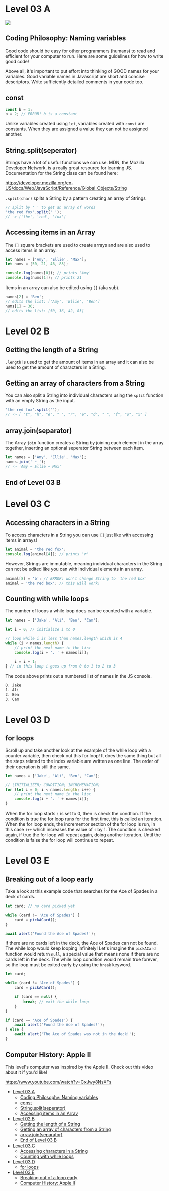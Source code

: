 # Level 03 A

![](https://elasticbeanstalk-us-east-2-651921832906.s3.us-east-2.amazonaws.com/QuintOS/bootScreen2.jpg)

## Coding Philosophy: Naming variables

Good code should be easy for other programmers (humans) to read and efficient for your computer to run. Here are some guidelines for how to write good code!

Above all, it's important to put effort into thinking of GOOD names for your variables. Good variable names in Javascript are short and concise descriptors. Write sufficiently detailed comments in your code too.

## const

```js
const b = 1;
b = 2; // ERROR! b is a constant
```

Unlike variables created using `let`, variables created with `const` are constants. When they are assigned a value they can not be assigned another.

## String.split(seperator)

Strings have a lot of useful functions we can use. MDN, the Mozilla Developer Network, is a really great resource for learning JS. Documentation for the String class can be found here:

<https://developer.mozilla.org/en-US/docs/Web/JavaScript/Reference/Global_Objects/String>

`.split(char)` splits a String by a pattern creating an array of Strings

```js
// split by ' ' to get an array of words
'the red fox'.split(' ');
// -> ['the', 'red', 'fox']
```

## Accessing items in an Array

The `[]` square brackets are used to create arrays and are also used to access items in an array.

```js
let names = ['Amy', 'Ellie', 'Max'];
let nums = [50, 21, 46, 83];

console.log(names[0]); // prints 'Amy'
console.log(nums[1]); // prints 21
```

Items in an array can also be edited using `[]` (aka sub).

```js
names[2] = 'Ben';
// edits the list: ['Amy', 'Ellie', 'Ben']
nums[1] = 36;
// edits the list: [50, 36, 42, 83]
```

# Level 02 B

## Getting the length of a String

`.length` is used to get the amount of items in an array and it can also be used to get the amount of characters in a String.

## Getting an array of characters from a String

You can also split a String into individual characters using the `split` function with an empty String as the input.

```js
'the red fox'.split('');
// -> [ "t", "h", "e", " ", "r", "e", "d", " ", "f", "o", "x" ]
```

## array.join(separator)

The Array `join` function creates a String by joining each element in the array together, inserting an optional seperator String between each item.

```js
let names = ['Amy', 'Ellie', 'Max'];
names.join(' ~ ');
// -> 'Amy ~ Ellie ~ Max'
```

## End of Level 03 B

# Level 03 C

## Accessing characters in a String

To access characters in a String you can use `[]` just like with accessing items in arrays!

```js
let animal = 'the red fox';
console.log(animal[4]); // prints 'r'
```

However, Strings are immutable, meaning individual characters in the String can not be edited like you can with individual elements in an array.

```js
animal[8] = 'b'; // ERROR: won't change String to 'the red box'
animal = 'the red box'; // this will work!
```

## Counting with while loops

The number of loops a while loop does can be counted with a variable.

```js
let names = ['Jake', 'Ali', 'Ben', 'Cam'];

let i = 0; // initialize i to 0

// loop while i is less than names.length which is 4
while (i < names.length) {
	// print the next name in the list
	console.log(i + '. ' + names[i]);

	i = i + 1;
} // in this loop i goes up from 0 to 1 to 2 to 3
```

The code above prints out a numbered list of names in the JS console.

```txt
0. Jake
1. Ali
2. Ben
3. Cam
```

# Level 03 D

## for loops

Scroll up and take another look at the example of the while loop with a counter variable, then check out this for loop! It does the same thing but all the steps related to the index variable are written as one line. The order of their operation is still the same.

```js
let names = ['Jake', 'Ali', 'Ben', 'Cam'];

// (INITIALIZER; CONDITION; INCREMENATION)
for (let i = 0; i < names.length; i++) {
	// print the next name in the list
	console.log(i + '. ' + names[i]);
}
```

When the for loop starts `i` is set to 0, then is check the condtion. If the condition is true the for loop runs for the first time, this is called an iteration. When the for loop ends, the incrementor section of the for loop is run, in this case `i++` which increases the value of `i` by 1. The condition is checked again, if true the for loop will repeat again, doing another iteration. Until the condition is false the for loop will continue to repeat.

# Level 03 E

## Breaking out of a loop early

Take a look at this example code that searches for the Ace of Spades in a deck of cards.

```js
let card; // no card picked yet

while (card != 'Ace of Spades') {
	card = pickACard();
}

await alert('Found the Ace of Spades!');
```

If there are no cards left in the deck, the Ace of Spades can not be found. The while loop would keep looping infinitely! Let's imagine the `pickACard` function would return `null`, a special value that means none if there are no cards left in the deck. The while loop condition would remain true forever, so the loop must be exited early by using the `break` keyword.

```js
let card;

while (card != 'Ace of Spades') {
	card = pickACard();

	if (card == null) {
		break; // exit the while loop
	}
}

if (card == 'Ace of Spades') {
	await alert('Found the Ace of Spades!');
} else {
	await alert('The Ace of Spades was not in the deck!');
}
```

## Computer History: Apple II

This level's computer was inspired by the Apple II. Check out this video about it if you'd like!

https://www.youtube.com/watch?v=CxJwy8NsXFs

- [Level 03 A](#level-03-a)
	- [Coding Philosophy: Naming variables](#coding-philosophy-naming-variables)
	- [const](#const)
	- [String.split(seperator)](#stringsplitseperator)
	- [Accessing items in an Array](#accessing-items-in-an-array)
- [Level 02 B](#level-02-b)
	- [Getting the length of a String](#getting-the-length-of-a-string)
	- [Getting an array of characters from a String](#getting-an-array-of-characters-from-a-string)
	- [array.join(separator)](#arrayjoinseparator)
	- [End of Level 03 B](#end-of-level-03-b)
- [Level 03 C](#level-03-c)
	- [Accessing characters in a String](#accessing-characters-in-a-string)
	- [Counting with while loops](#counting-with-while-loops)
- [Level 03 D](#level-03-d)
	- [for loops](#for-loops)
- [Level 03 E](#level-03-e)
	- [Breaking out of a loop early](#breaking-out-of-a-loop-early)
	- [Computer History: Apple II](#computer-history-apple-ii)
